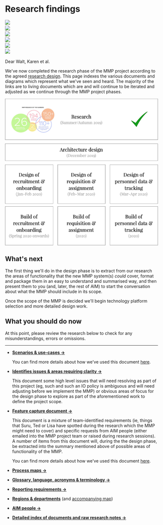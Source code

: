 # Research findings

<div>
    <img class="l-push-bottom--small" src="/images/research-findings/room.jpg">
</div>
<div class="l-grid  l-grid--gutters-small / l-push-bottom--small">
    <div class="l-grid-cell">
        <img src="/images/research-findings/harrison.jpg">
    </div>
    <div class="l-grid-cell">
        <img src="/images/research-findings/ted.jpg">
    </div>
    <div class="l-grid-cell">
        <img src="/images/research-findings/monte.jpg">
    </div>
</div>
<div class="l-grid  l-grid--gutters-small / l-push-bottom">
    <div class="l-grid-cell">
        <img src="/images/research-findings/ingestion.jpg">
    </div>
    <div class="l-grid-cell">
        <img src="/images/research-findings/tom.jpg">
    </div>
</div>

Dear Walt, Karen et al.

We've now completed the research phase of the MMP project according to the agreed [research design](https://docs.google.com/document/d/1NZ3Qt0jCcgJwYiOkhZZ7TL5R1t3wTXmdRlqLZJX_Pzk/edit?usp=sharing). This page indexes the various documents and diagrams which represent what we've seen and heard. The majority of the links are to living documents which are and will continue to be iterated and adjusted as we continue through the MMP project phases.

![The process thus far](images/research-findings/process.png)

## What's next

The first thing we'll do in the design phase is to extract from our research the areas of functionality that the new MMP system(s) _could_ cover, format and package them in an easy to understand and summarised way, and then present them to you (and, later, the rest of AIM) to start the conversation about what the MMP should include in its scope.

Once the scope of the MMP is decided we'll begin technology platform selection and more detailed design work.

## What you should do now

At this point, please review the research below to check for any misunderstandings, errors or omissions.

- - -

- [**Scenarios & use-cases →**](https://docs.google.com/document/d/1X1d97bUGy89gwhAcCkFMk2mLdx6zH8BdKfh3_0GwVu0/edit?usp=sharing)

    You can find more details about how we've used this document [here](research-ingestion.md#scenarios-use-cases).

- [**Identifies issues & areas requiring clarity →**](https://docs.google.com/document/d/1-GMCG42ZAG0OrBRfSEZMZZZPhlq2PakwNnnRaNS-D3M/edit?usp=sharing)

    This document some high level issues that will need resolving as part of this project (eg, such and such an IO policy is ambiguous and will need adjusting before we implement the MMP) or obvious areas of focus for the design phase to explore as part of the aforementioned work to define the project scope.

- [**Feature capture document →**](https://docs.google.com/document/d/1rbnvLaqszc3ksgsomIMEtMtTEFTTtOF2erGqeAlcYxc/edit?usp=sharing)

    This document is a mixture of team-identified requirements (ie, things that Suru, Ted or Lisa have spotted during the research which the MMP might need to cover) and specific requests from AIM people (either emailed into the MMP project team or raised during research sessions). A number of items from this document will, during the the design phase, be extracted into the summary mentioned above of possible areas of functionality of the MMP.

    You can find more details about how we've used this document [here](research-ingestion.md#featuresrequests).

- [**Process maps →**](https://drive.google.com/file/d/1RN3G5ILvl0AlOo9-S4F1-_G4g_RqE6dp/view?usp=sharing)

- [**Glossary, language, acronyms & terminology →**](https://docs.google.com/document/d/1wuEm8gkef-zeJGocQkpzqhdyBGx1bILJAdyKkCaU8AU/edit?usp=sharing)

- [**Reporting requirements →**](https://docs.google.com/spreadsheets/d/1EYZW77dfAvrHQhu8jfpJhBODydfTVN7cOkpRf_EGd6g/edit?usp=sharing)

- [**Regions & departments**](https://docs.google.com/document/d/1KM00UshaJcpiRaavfxQ5_LqSpanfIWJbOVEbCmQf0qs/edit?usp=sharing) (and [accompanying map](https://drive.google.com/file/d/1RMu31uggu1g_yf7xvjMPnUxivsaxvbe0/view?usp=sharing))

- [**AIM people →**](https://docs.google.com/spreadsheets/d/1KB1yPFKKnyGADe6ISD-qUKqbhS0tQtiJrvH3Umdf4E8/edit?usp=sharing)

- [**Detailed index of documents and raw research notes →**](https://docs.google.com/spreadsheets/d/1no_a6I-j8D7p-iOv2Ozc0ALKWmjrXL4-WbNb723KBPQ/edit?usp=sharing)
